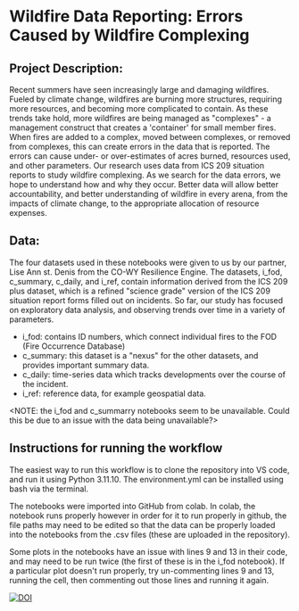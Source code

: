 # Wildfire Data Reporting: Errors Caused by Wildfire Complexing

## Project Description:
Recent summers have seen increasingly large and damaging wildfires. Fueled by climate change, wildfires are burning more structures, requiring more resources, and becoming more complicated to contain. As these trends take hold, more wildfires are being managed as "complexes" - a management construct that creates a 'container' for small member fires. When fires are added to a complex, moved between complexes, or removed from complexes, this can create errors in the data that is reported. The errors can cause under- or over-estimates of acres burned, resources used, and other parameters. Our research uses data from ICS 209 situation reports to study wildfire complexing. As we search for the data errors, we hope to understand how and why they occur. Better data will allow better accountability, and better understanding of wildfire in every arena, from the impacts of climate change, to the appropriate allocation of resource expenses.

## Data:
The four datasets used in these notebooks were given to us by our partner, Lise Ann st. Denis from the CO-WY Resilience Engine. The datasets, i_fod, c_summary, c_daily, and i_ref, contain information derived from the ICS 209 plus dataset, which is a refined "science grade" version of the ICS 209 situation report forms filled out on incidents. So far, our study has focused on exploratory data analysis, and observing trends over time in a variety of parameters.

* i_fod: contains ID numbers, which connect individual fires to the FOD (Fire Occurrence Database)
* c_summary: this dataset is a "nexus" for the other datasets, and provides important summary data.
* c_daily: time-series data which tracks developments over the course of the incident.
* i_ref: reference data, for example geospatial data.

<NOTE: the i_fod and c_summarry notebooks seem to be unavailable. Could this be due to an issue with the data being unavailable?>

## Instructions for running the workflow
The easiest way to run this workflow is to clone the repository into VS code, and run it using Python 3.11.10. The environment.yml can be installed using bash via the terminal.

The notebooks were imported into GitHub from colab. In colab, the notebook runs properly however in order for it to run properly in github, the file paths may need to be edited so that the data can be properly loaded into the notebooks from the .csv files (these are uploaded in the repository).

Some plots in the notebooks have an issue with lines 9 and 13 in their code, and may need to be run twice (the first of these is in the i_fod notebook). If a particular plot doesn't run properly, try un-commenting lines 9 and 13, running the cell, then commenting out those lines and running it again.

[![DOI](https://zenodo.org/badge/DOI/10.5281/zenodo.15331349.svg)](https://doi.org/10.5281/zenodo.15331349)

